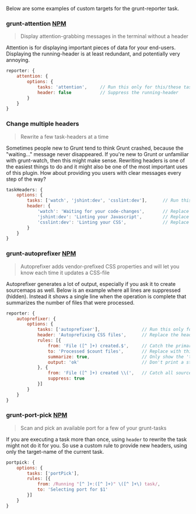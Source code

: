 Below are some examples of custom targets for the grunt-reporter task.

### grunt-attention [NPM](https://www.npmjs.com/package/grunt-attention)
> Display attention-grabbing messages in the terminal without a header

Attention is for displaying important pieces of data for your end-users. Displaying the running-header is at least redundant, and potentially very annoying.

```js
reporter: {
	attention: {
		options: {
			tasks: 'attention',		// Run this only for this/these task(s)
			header: false			// Suppress the running-header
		}
	}
}
```

### Change multiple headers
> Rewrite a few task-headers at a time

Sometimes people new to Grunt tend to think Grunt crashed, because the "waiting..." message never disappeared. If you're new to Grunt or unfamiliar with grunt-watch, then this might make sense. Rewriting headers is one of the easiest things to do and it might also be one of the most important uses of this plugin. How about providing you users with clear messages every step of the way?

```js
taskHeaders: {
	options: {
		tasks: ['watch', 'jshint:dev', 'csslint:dev'],		// Run this  only for this/these task(s)
		header: {
			'watch': 'Waiting for your code-changes',		// Replace the watch-task's header
			'jshint:dev': 'Linting your Javascript',		// Replace the jshint-task's header
			'csslint:dev': 'Linting your CSS',				// Replace the csslint-task's header
		}
	}
}
```


### grunt-autoprefixer [NPM](https://www.npmjs.com/package/grunt-autoprefixer)
> Autoprefixer adds vendor-prefixed CSS properties and will let you know each time it updates a CSS-file

Autoprefixer generates a lot of output, especially if you ask it to create sourcemaps as well. Below is an example where all lines are suppressed (hidden). Instead it shows a single line when the operation is complete that summarizes the number of files that were processed.

```js
reporter: {
	autoprefixer: {
		options: {
			tasks: ['autoprefixer'],				// Run this only for this/these task(s)
			header: 'Autoprefixing CSS files',		// Replace the header and instead explain what is going to happen
			rules: [{
				from: 'File ([^ ]+) created.$',		// Catch the primary line like this (regexp-string)
				to: 'Processed $count files',		// Replace with this line
				summarize: true,					// Only show the 'to' line once at the end
				output: 'ok'						// Don't print a standard grunt-'line', but use the 'ok'-variant instead
			}, {
				from: 'File ([^ ]+) created \\(',	// Catch all sourcemap-related lines like this (regexp)
				suppress: true
			}]
		}
	}
}
```

### grunt-port-pick [NPM](https://www.npmjs.com/package/grunt-port-pick)
> Scan and pick an available port for a few of your grunt-tasks

If you are executing a task more than once, using `header` to rewrite the task might not do it for you. So use a custom rule to provide new headers, using only the target-name of the current task.

```js
portpick: {
	options: {
		tasks: ['portPick'],
		rules: [{
			from: /Running "[^ ]+:([^ ]+)" \([^ ]+\) task/,
			to: 'Selecting port for $1'
		}]
	}
}
```